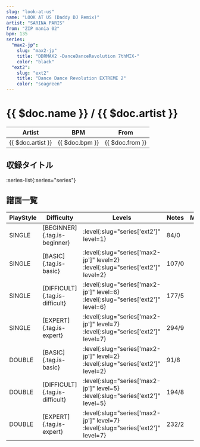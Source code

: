 ```yaml
---
slug: "look-at-us"
name: "LOOK AT US (Daddy DJ Remix)"
artist: "SARINA PARIS"
from: "ZIP mania 02"
bpm: 135
series:
  "max2-jp":
    slug: "max2-jp"
    title: "DDRMAX2 -DanceDanceRevolution 7thMIX-"
    color: "black"
  "ext2":
    slug: "ext2"
    title: "Dance Dance Revolution EXTREME 2"
    color: "seagreen"
---
```


# {{ $doc.name }} / {{ $doc.artist }}

|Artist|BPM|From|
|------|---|----|
|{{ $doc.artist }}|{{ $doc.bpm }}|{{ $doc.from }}|

## 収録タイトル

:series-list{:series="series"}

## 譜面一覧

|PlayStyle|Difficulty|Levels|Notes|Movie|
|---------|----------|------|-----|-----|
|SINGLE|[BEGINNER]{.tag.is-beginner}|:level{:slug="series['ext2']" level=1}|84/0||
|SINGLE|[BASIC]{.tag.is-basic}|:level{:slug="series['max2-jp']" level=2} :level{:slug="series['ext2']" level=2}|107/0||
|SINGLE|[DIFFICULT]{.tag.is-difficult}|:level{:slug="series['max2-jp']" level=6} :level{:slug="series['ext2']" level=6}|177/5||
|SINGLE|[EXPERT]{.tag.is-expert}|:level{:slug="series['max2-jp']" level=7} :level{:slug="series['ext2']" level=7}|294/9||
|DOUBLE|[BASIC]{.tag.is-basic}|:level{:slug="series['max2-jp']" level=2} :level{:slug="series['ext2']" level=2}|91/8||
|DOUBLE|[DIFFICULT]{.tag.is-difficult}|:level{:slug="series['max2-jp']" level=5} :level{:slug="series['ext2']" level=5}|194/8||
|DOUBLE|[EXPERT]{.tag.is-expert}|:level{:slug="series['max2-jp']" level=7} :level{:slug="series['ext2']" level=7}|232/2||

